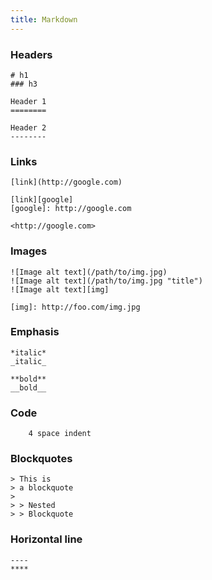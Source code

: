 ```yaml
---
title: Markdown
---
```


### Headers

    # h1
    ### h3

    Header 1
    ========

    Header 2
    --------

### Links

    [link](http://google.com)

    [link][google]
    [google]: http://google.com

    <http://google.com>

### Images

    ![Image alt text](/path/to/img.jpg)
    ![Image alt text](/path/to/img.jpg "title")
    ![Image alt text][img]

    [img]: http://foo.com/img.jpg

### Emphasis

    *italic*
    _italic_

    **bold**
    __bold__

### Code

        4 space indent

### Blockquotes

    > This is
    > a blockquote
    >
    > > Nested
    > > Blockquote

### Horizontal line

    ----
    ****

